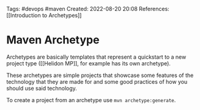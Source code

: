 Tags: #devops #maven 
Created: 2022-08-20 20:08
References: [[Introduction to Archetypes]]

# Maven Archetype
Archetypes are basically templates that represent a quickstart to a new project type ([[Helidon MP]], for example has its own archetype).

These archetypes are simple projects that showcase some features of the technology that they are made for and some good practices of how you should use said technology.

To create a project from an archetype use `mvn archetype:generate`.